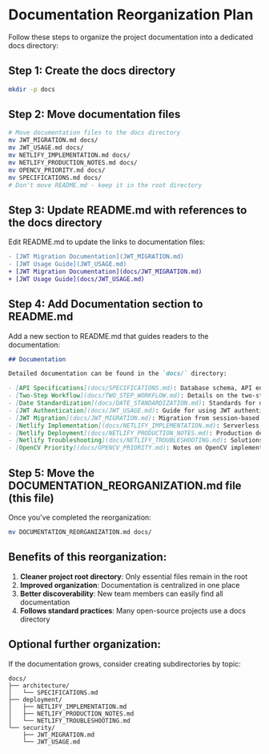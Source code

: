 # Documentation Reorganization Plan

Follow these steps to organize the project documentation into a dedicated docs directory:

## Step 1: Create the docs directory

```bash
mkdir -p docs
```

## Step 2: Move documentation files

```bash
# Move documentation files to the docs directory
mv JWT_MIGRATION.md docs/
mv JWT_USAGE.md docs/
mv NETLIFY_IMPLEMENTATION.md docs/
mv NETLIFY_PRODUCTION_NOTES.md docs/
mv OPENCV_PRIORITY.md docs/
mv SPECIFICATIONS.md docs/
# Don't move README.md - keep it in the root directory
```

## Step 3: Update README.md with references to the docs directory

Edit README.md to update the links to documentation files:

```diff
- [JWT Migration Documentation](JWT_MIGRATION.md)
- [JWT Usage Guide](JWT_USAGE.md)
+ [JWT Migration Documentation](docs/JWT_MIGRATION.md)
+ [JWT Usage Guide](docs/JWT_USAGE.md)
```

## Step 4: Add Documentation section to README.md

Add a new section to README.md that guides readers to the documentation:

```markdown
## Documentation

Detailed documentation can be found in the `docs/` directory:

- [API Specifications](docs/SPECIFICATIONS.md): Database schema, API endpoints, and workflows
- [Two-Step Workflow](docs/TWO_STEP_WORKFLOW.md): Details on the two-step upload and metadata workflow
- [Date Standardization](docs/DATE_STANDARDIZATION.md): Standards for date handling across the application
- [JWT Authentication](docs/JWT_USAGE.md): Guide for using JWT authentication
- [JWT Migration](docs/JWT_MIGRATION.md): Migration from session-based to JWT auth
- [Netlify Implementation](docs/NETLIFY_IMPLEMENTATION.md): Serverless architecture implementation
- [Netlify Deployment](docs/NETLIFY_PRODUCTION_NOTES.md): Production deployment notes
- [Netlify Troubleshooting](docs/NETLIFY_TROUBLESHOOTING.md): Solutions for common deployment issues
- [OpenCV Priority](docs/OPENCV_PRIORITY.md): Notes on OpenCV implementation
```

## Step 5: Move the DOCUMENTATION_REORGANIZATION.md file (this file)

Once you've completed the reorganization:

```bash
mv DOCUMENTATION_REORGANIZATION.md docs/
```

## Benefits of this reorganization:

1. **Cleaner project root directory**: Only essential files remain in the root
2. **Improved organization**: Documentation is centralized in one place
3. **Better discoverability**: New team members can easily find all documentation
4. **Follows standard practices**: Many open-source projects use a docs directory

## Optional further organization:

If the documentation grows, consider creating subdirectories by topic:

```
docs/
├── architecture/
│   └── SPECIFICATIONS.md
├── deployment/
│   ├── NETLIFY_IMPLEMENTATION.md
│   ├── NETLIFY_PRODUCTION_NOTES.md
│   └── NETLIFY_TROUBLESHOOTING.md
└── security/
    ├── JWT_MIGRATION.md
    └── JWT_USAGE.md
```
